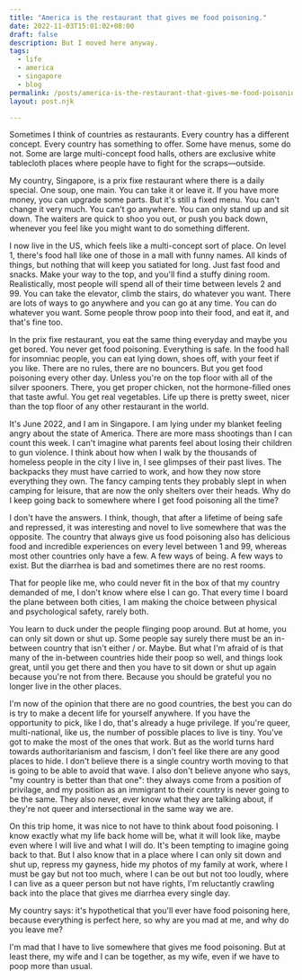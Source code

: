 ```yaml
---
title: "America is the restaurant that gives me food poisoning."
date: 2022-11-03T15:01:02+08:00
draft: false
description: But I moved here anyway.
tags: 
  - life
  - america
  - singapore
  - blog
permalink: /posts/america-is-the-restaurant-that-gives-me-food-poisoning
layout: post.njk

---
```


Sometimes I think of countries as restaurants. Every country has a different concept. Every country has something to offer. Some have menus, some do not. Some are large multi-concept food halls, others are exclusive white tablecloth places where people have to fight for the scraps—outside. 

My country, Singapore, is a prix fixe restaurant where there is a daily special. One soup, one main. You can take it or leave it. If you have more money, you can upgrade some parts. But it's still a fixed menu. You can't change it very much. You can't go anywhere. You can only stand up and sit down. The waiters are quick to shoo you out, or push you back down, whenever you feel like you might want to do something different.

I now live in the US, which feels like a multi-concept sort of place. On level 1, there's  food hall like one of those in a mall with funny names. All kinds of things, but nothing that will keep you satiated for long. Just fast food and snacks. Make your way to the top, and you'll find a stuffy dining room. Realistically, most people will spend all of their time between levels 2 and 99. You can take the elevator, climb the stairs, do whatever you want. There are lots of ways to go anywhere and you can go at any time. You can do whatever you want. Some people throw poop into their food, and eat it, and that's fine too.

In the prix fixe restaurant, you eat the same thing everyday and maybe you get bored. You never get food poisoning. Everything is safe. In the food hall for insomniac people, you can eat lying down, shoes off, with your feet if you like. There are no rules, there are no bouncers. But you get food poisoning every other day. Unless you're on the top floor with all of the silver spooners. There, you get proper chicken, not the hormone-filled ones that taste awful. You get real vegetables. Life up there is pretty sweet, nicer than the top floor of any other restaurant in the world.

It's June 2022, and I am in Singapore. I am lying under my blanket feeling angry about the state of America. There are more mass shootings than I can count this week. I can't imagine what parents feel about losing their children to gun violence. I think about how when I walk by the thousands of homeless people in the city I live in, I see glimpses of their past lives. The backpacks they must have carried to work, and how they now store everything they own. The fancy camping tents they probably slept in when camping for leisure, that are now the only shelters over their heads. Why do I keep going back to somewhere where I get food poisoning all the time?

I don't have the answers. I think, though, that after a lifetime of being safe and repressed, it was interesting and novel to live somewhere that was the opposite. The country that always give us food poisoning also has delicious food and incredible experiences on every level between 1 and 99, whereas most other countries only have a few. A few ways of being. A few ways to exist. But the diarrhea is bad and sometimes there are no rest rooms. 

That for people like me, who could never fit in the box of that my country demanded of me, I don't know where else I can go. That every time I board the plane between both cities, I am making the choice between physical and psychological safety, rarely both.

You learn to duck under the people flinging poop around. But at home, you can only sit down or shut up. Some people say surely there must be an in-between country that isn't either / or. Maybe. But what I'm afraid of is that many of the in-between countries hide their poop so well, and things look great, until you get there and then you have to sit down or shut up again because you're not from there. Because you should be grateful you no longer live in the other places. 

I'm now of the opinion that there are no good countries, the best you can do is try to make a decent life for yourself anywhere. If you have the opportunity to pick, like I do, that's already a huge privilege. If you're queer, multi-national, like us, the number of possible places to live is tiny. You've got to make the most of the ones that work. But as the world turns hard towards authoritarianism and fascism, I don't feel like there are any good places to hide. I don't believe there is a single country worth moving to that is going to be able to avoid that wave. I also don't believe anyone who says,  "my country is better than that one": they always come from a position of privilage, and my position as an immigrant to their country is never going to be the same. They also never, ever know what they are talking about, if they're not queer and intersectional in the same way we are. 

On this trip home, it was nice to not have to think about food poisoning. I know exactly what my life back home will be, what it will look like, maybe even where I will live and what I will do. It's been tempting to imagine going back to that. But I also know that in a place where I can only sit down and shut up, repress my gayness, hide my photos of my family at work, where I must be gay but not too much, where I can be out but not too loudly, where I can live as a queer person but not have rights, I'm reluctantly crawling back into the place that gives me diarrhea every single day. 

My country says: it's hypothetical that you'll ever have food poisoning here, because everything is perfect here, so why are you mad at me, and why do you leave me? 

I'm mad that I have to live somewhere that gives me food poisoning. But at least there, my wife and I can be together, as my wife, even if we have to poop more than usual.